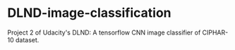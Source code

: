 # DLND-image-classification
Project 2 of Udacity's DLND: A tensorflow CNN image classifier of CIPHAR-10 dataset.
